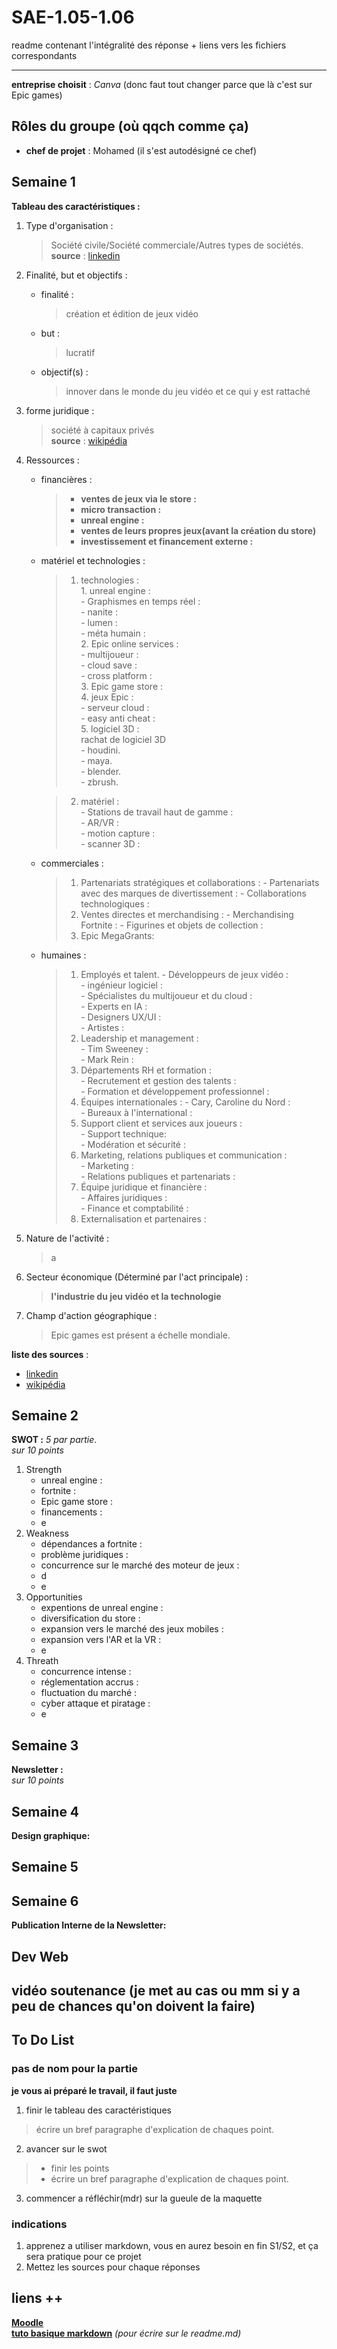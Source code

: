 # SAE-1.05-1.06
readme contenant l'intégralité des réponse + liens vers les fichiers correspondants

---

**entreprise choisit** : _Canva_ (donc faut tout changer parce que là c'est sur Epic games)
## Rôles du groupe (où qqch comme ça)
- **chef de projet** : Mohamed (il s'est autodésigné ce chef)

## Semaine 1
**Tableau des caractéristiques :**
1. Type d'organisation :
   > Société civile/Société commerciale/Autres types de sociétés.  
**source** : [linkedin](https://fr.linkedin.com/company/epic-games)
3. Finalité, but et objectifs :
   - finalité :
      > création et édition de jeux vidéo 
   - but :
      > lucratif
   - objectif(s) :
      > innover dans le monde du jeu vidéo et ce qui y est rattaché 
5. forme juridique :
   > société à capitaux privés  
**source** : [wikipédia](https://fr.m.wikipedia.org/wiki/Epic_Games)
7. Ressources :
   - financières :
      > - **ventes de jeux via le store :**
      > - **micro transaction :**
      > - **unreal engine :**
      > - **ventes de leurs propres jeux(avant la création du store)**
      > - **investissement et financement externe :**
   - matériel et technologies :
      > 1. technologies :  
          1. unreal engine :  
            - Graphismes en temps réel :  
            - nanite :  
            - lumen :  
            - méta humain :  
          2. Epic online services :  
            - multijoueur :  
            - cloud save :  
            - cross platform :  
          3. Epic game store :  
          4. jeux Epic :  
            - serveur cloud :  
            - easy anti cheat :  
          5. logiciel 3D :  
            rachat de logiciel 3D   
            - houdini.  
            - maya.  
            - blender.  
            - zbrush.  

        > 2. matériel :  
            - Stations de travail haut de gamme :  
            - AR/VR :  
            - motion capture :  
            - scanner 3D :  
   - commerciales :
      > 1. Partenariats stratégiques et collaborations :
          - Partenariats avec des marques de divertissement :
          - Collaborations technologiques :
      > 2. Ventes directes et merchandising :
          - Merchandising Fortnite :
          - Figurines et objets de collection :
      > 3. Epic MegaGrants:
   - humaines :
      > 1. Employés et talent. 
          - Développeurs de jeux vidéo :  
          - ingénieur logiciel :  
          - Spécialistes du multijoueur et du cloud :  
          - Experts en IA :  
          - Designers UX/UI :  
          - Artistes :  
      > 2. Leadership et management :  
          - Tim Sweeney :  
          - Mark Rein :  
      > 3. Départements RH et formation :  
          - Recrutement et gestion des talents :  
          - Formation et développement professionnel :  
      > 4. Équipes internationales : 
          - Cary, Caroline du Nord :  
          - Bureaux à l'international :  
      > 5. Support client et services aux joueurs :  
          - Support technique:  
          - Modération et sécurité :  
      > 6. Marketing, relations publiques et communication :  
          - Marketing :  
          - Relations publiques et partenariats :  
      > 7. Équipe juridique et financière :  
          - Affaires juridiques :  
          - Finance et comptabilité :  
      > 8. Externalisation et partenaires :  

9. Nature de l'activité :
    > a
11. Secteur économique (Déterminé par l'act principale) :
    > **l'industrie du jeu vidéo et la technologie**
13. Champ d'action géographique :
    > Epic games est présent a échelle mondiale.

**liste des sources** :  
- [linkedin](https://fr.linkedin.com/company/epic-games)
- [wikipédia](https://fr.m.wikipedia.org/wiki/Epic_Games)

## Semaine 2
**SWOT :**
*_5 par partie_*.  
*_sur 10 points_*
1. Strength
   - unreal engine :
   - fortnite :
   - Epic game store :
   - financements :
   - e
3. Weakness
   - dépendances a fortnite :
   - problème juridiques :
   - concurrence sur le marché des moteur de jeux :
   - d
   - e
5. Opportunities
   - expentions de unreal engine :
   - diversification du store :
   - expansion vers le marché des jeux mobiles :
   - expansion vers l'AR et la VR :
   - e
7. Threath
   - concurrence intense :
   - réglementation accrus :
   - fluctuation du marché :
   - cyber attaque et piratage :
   - e

## Semaine 3
**Newsletter :**  
*_sur 10 points_*

## Semaine 4
**Design graphique:**  

## Semaine 5

## Semaine 6
**Publication Interne de la Newsletter:**

## Dev Web

## vidéo soutenance (je met au cas ou mm si y a peu de chances qu'on doivent la faire)

## To Do List
### pas de nom pour la partie
**je vous ai préparé le travail, il faut juste**
1. finir le tableau des caractéristiques 
  > écrire un bref paragraphe d'explication de chaques point.
2. avancer sur le swot
  > - finir les points 
  > - écrire un bref paragraphe d'explication de chaques point.
3. commencer a réfléchir(mdr) sur la gueule de la maquette 
### indications
1. apprenez a utiliser markdown, vous en aurez besoin en fin S1/S2, et ça sera pratique pour ce projet 
2. Mettez les sources pour chaque réponses

## liens ++
    
[**Moodle**](https://moodle.univ-lille.fr/course/view.php?id=30388&sectionid=262716)  
[**tuto basique markdown**](https://www.markdownguide.org/) _(pour écrire sur le readme.md)_  

